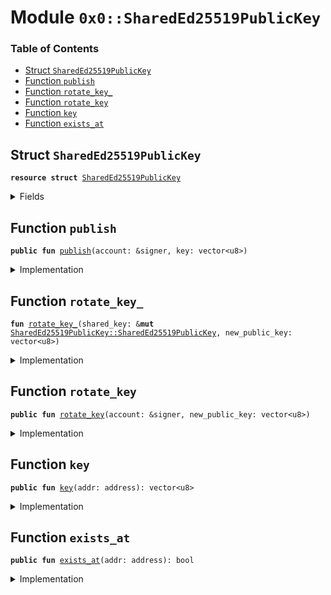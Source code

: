 
<a name="0x0_SharedEd25519PublicKey"></a>

# Module `0x0::SharedEd25519PublicKey`

### Table of Contents

-  [Struct `SharedEd25519PublicKey`](#0x0_SharedEd25519PublicKey_SharedEd25519PublicKey)
-  [Function `publish`](#0x0_SharedEd25519PublicKey_publish)
-  [Function `rotate_key_`](#0x0_SharedEd25519PublicKey_rotate_key_)
-  [Function `rotate_key`](#0x0_SharedEd25519PublicKey_rotate_key)
-  [Function `key`](#0x0_SharedEd25519PublicKey_key)
-  [Function `exists_at`](#0x0_SharedEd25519PublicKey_exists_at)



<a name="0x0_SharedEd25519PublicKey_SharedEd25519PublicKey"></a>

## Struct `SharedEd25519PublicKey`



<pre><code><b>resource</b> <b>struct</b> <a href="#0x0_SharedEd25519PublicKey">SharedEd25519PublicKey</a>
</code></pre>



<details>
<summary>Fields</summary>


<dl>
<dt>

<code>key: vector&lt;u8&gt;</code>
</dt>
<dd>

</dd>
<dt>

<code>rotation_cap: <a href="LibraAccount.md#0x0_LibraAccount_KeyRotationCapability">LibraAccount::KeyRotationCapability</a></code>
</dt>
<dd>

</dd>
</dl>


</details>

<a name="0x0_SharedEd25519PublicKey_publish"></a>

## Function `publish`



<pre><code><b>public</b> <b>fun</b> <a href="#0x0_SharedEd25519PublicKey_publish">publish</a>(account: &signer, key: vector&lt;u8&gt;)
</code></pre>



<details>
<summary>Implementation</summary>


<pre><code><b>public</b> <b>fun</b> <a href="#0x0_SharedEd25519PublicKey_publish">publish</a>(account: &signer, key: vector&lt;u8&gt;) {
    <b>let</b> t = <a href="#0x0_SharedEd25519PublicKey">SharedEd25519PublicKey</a> {
        key: x"",
        rotation_cap: <a href="LibraAccount.md#0x0_LibraAccount_extract_key_rotation_capability">LibraAccount::extract_key_rotation_capability</a>(account)
    };
    <a href="#0x0_SharedEd25519PublicKey_rotate_key_">rotate_key_</a>(&<b>mut</b> t, key);
    move_to(account, t);
}
</code></pre>



</details>

<a name="0x0_SharedEd25519PublicKey_rotate_key_"></a>

## Function `rotate_key_`



<pre><code><b>fun</b> <a href="#0x0_SharedEd25519PublicKey_rotate_key_">rotate_key_</a>(shared_key: &<b>mut</b> <a href="#0x0_SharedEd25519PublicKey_SharedEd25519PublicKey">SharedEd25519PublicKey::SharedEd25519PublicKey</a>, new_public_key: vector&lt;u8&gt;)
</code></pre>



<details>
<summary>Implementation</summary>


<pre><code><b>fun</b> <a href="#0x0_SharedEd25519PublicKey_rotate_key_">rotate_key_</a>(shared_key: &<b>mut</b> <a href="#0x0_SharedEd25519PublicKey">SharedEd25519PublicKey</a>, new_public_key: vector&lt;u8&gt;) {
    // Cryptographic check of <b>public</b> key validity
    <b>assert</b>(
        <a href="Signature.md#0x0_Signature_ed25519_validate_pubkey">Signature::ed25519_validate_pubkey</a>(<b>copy</b> new_public_key),
        9003, // TODO: proper error code
    );
    <a href="LibraAccount.md#0x0_LibraAccount_rotate_authentication_key">LibraAccount::rotate_authentication_key</a>(
        &shared_key.rotation_cap,
        <a href="Authenticator.md#0x0_Authenticator_ed25519_authentication_key">Authenticator::ed25519_authentication_key</a>(<b>copy</b> new_public_key)
    );
    shared_key.key = new_public_key;
}
</code></pre>



</details>

<a name="0x0_SharedEd25519PublicKey_rotate_key"></a>

## Function `rotate_key`



<pre><code><b>public</b> <b>fun</b> <a href="#0x0_SharedEd25519PublicKey_rotate_key">rotate_key</a>(account: &signer, new_public_key: vector&lt;u8&gt;)
</code></pre>



<details>
<summary>Implementation</summary>


<pre><code><b>public</b> <b>fun</b> <a href="#0x0_SharedEd25519PublicKey_rotate_key">rotate_key</a>(account: &signer, new_public_key: vector&lt;u8&gt;) <b>acquires</b> <a href="#0x0_SharedEd25519PublicKey">SharedEd25519PublicKey</a> {
    <a href="#0x0_SharedEd25519PublicKey_rotate_key_">rotate_key_</a>(borrow_global_mut&lt;<a href="#0x0_SharedEd25519PublicKey">SharedEd25519PublicKey</a>&gt;(<a href="Signer.md#0x0_Signer_address_of">Signer::address_of</a>(account)), new_public_key);
}
</code></pre>



</details>

<a name="0x0_SharedEd25519PublicKey_key"></a>

## Function `key`



<pre><code><b>public</b> <b>fun</b> <a href="#0x0_SharedEd25519PublicKey_key">key</a>(addr: address): vector&lt;u8&gt;
</code></pre>



<details>
<summary>Implementation</summary>


<pre><code><b>public</b> <b>fun</b> <a href="#0x0_SharedEd25519PublicKey_key">key</a>(addr: address): vector&lt;u8&gt; <b>acquires</b> <a href="#0x0_SharedEd25519PublicKey">SharedEd25519PublicKey</a> {
    *&borrow_global&lt;<a href="#0x0_SharedEd25519PublicKey">SharedEd25519PublicKey</a>&gt;(addr).key
}
</code></pre>



</details>

<a name="0x0_SharedEd25519PublicKey_exists_at"></a>

## Function `exists_at`



<pre><code><b>public</b> <b>fun</b> <a href="#0x0_SharedEd25519PublicKey_exists_at">exists_at</a>(addr: address): bool
</code></pre>



<details>
<summary>Implementation</summary>


<pre><code><b>public</b> <b>fun</b> <a href="#0x0_SharedEd25519PublicKey_exists_at">exists_at</a>(addr: address): bool {
    exists&lt;<a href="#0x0_SharedEd25519PublicKey">SharedEd25519PublicKey</a>&gt;(addr)
}
</code></pre>



</details>
